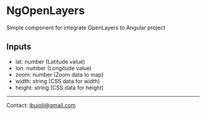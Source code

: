 # NgOpenLayers

Simple component for integrate OpenLayers to Angular project

## Inputs

* lat: number (Latitude value)
* lon: number (Longitude value)
* zoom: number (Zoom data to map)
* width: string (CSS data for width)
* height: string (CSS data for height)

---
Contact: ibuioli@gmail.com
